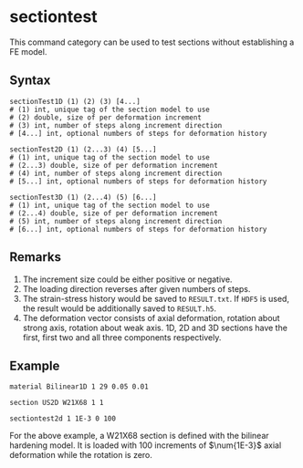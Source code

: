 # sectiontest

This command category can be used to test sections without establishing a FE model.

## Syntax

```text
sectionTest1D (1) (2) (3) [4...]
# (1) int, unique tag of the section model to use
# (2) double, size of per deformation increment
# (3) int, number of steps along increment direction
# [4...] int, optional numbers of steps for deformation history

sectionTest2D (1) (2...3) (4) [5...]
# (1) int, unique tag of the section model to use
# (2...3) double, size of per deformation increment
# (4) int, number of steps along increment direction
# [5...] int, optional numbers of steps for deformation history

sectionTest3D (1) (2...4) (5) [6...]
# (1) int, unique tag of the section model to use
# (2...4) double, size of per deformation increment
# (5) int, number of steps along increment direction
# [6...] int, optional numbers of steps for deformation history
```

## Remarks

1. The increment size could be either positive or negative.
2. The loading direction reverses after given numbers of steps.
3. The strain-stress history would be saved to `RESULT.txt`. If `HDF5` is used, the result would be additionally saved
   to `RESULT.h5`.
4. The deformation vector consists of axial deformation, rotation about strong axis, rotation about weak axis. 1D, 2D
   and 3D sections have the first, first two and all three components respectively.

## Example

```text
material Bilinear1D 1 29 0.05 0.01

section US2D W21X68 1 1

sectiontest2d 1 1E-3 0 100
```

For the above example, a W21X68 section is defined with the bilinear hardening model. It is loaded with 100 increments
of $\num{1E-3}$ axial deformation while the rotation is zero.

